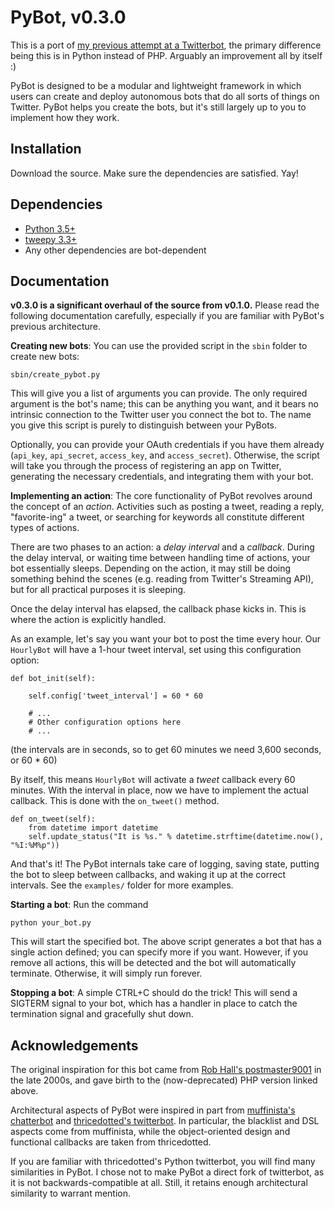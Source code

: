 PyBot, v0.3.0
=============

This is a port of [my previous attempt at a Twitterbot](https://github.com/magsol/Twitterbot), the primary difference being this is in Python instead of PHP. Arguably an improvement all by itself :)

PyBot is designed to be a modular and lightweight framework in which users can create and deploy autonomous bots that do all sorts of things on Twitter. PyBot helps you create the bots, but it's still largely up to you to implement how they work.

Installation
------------

Download the source. Make sure the dependencies are satisfied. Yay!

Dependencies
------------

  - [Python 3.5+](http://www.python.org/)
  - [tweepy 3.3+](https://github.com/tweepy/tweepy)
  - Any other dependencies are bot-dependent

Documentation
-------------

**v0.3.0 is a significant overhaul of the source from v0.1.0.** Please read the following documentation carefully, especially if you are familiar with PyBot's previous architecture.

**Creating new bots**: You can use the provided script in the `sbin` folder to create new bots:

    sbin/create_pybot.py

This will give you a list of arguments you can provide. The only required argument is the bot's name; this can be anything you want, and it bears no intrinsic connection to the Twitter user you connect the bot to. The name you give this script is purely to distinguish between your PyBots.

Optionally, you can provide your OAuth credentials if you have them already (`api_key`, `api_secret`, `access_key`, and `access_secret`). Otherwise, the script will take you through the process of registering an app on Twitter, generating the necessary credentials, and integrating them with your bot.

**Implementing an action**: The core functionality of PyBot revolves around the concept of an *action*. Activities such as posting a tweet, reading a reply, "favorite-ing" a tweet, or searching for keywords all constitute different types of actions.

There are two phases to an action: a *delay interval* and a *callback*. During the delay interval, or waiting time between handling time of actions, your bot essentially sleeps. Depending on the action, it may still be doing something behind the scenes (e.g. reading from Twitter's Streaming API), but for all practical purposes it is sleeping.

Once the delay interval has elapsed, the callback phase kicks in. This is where the action is explicitly handled.

As an example, let's say you want your bot to post the time every hour. Our `HourlyBot` will have a 1-hour tweet interval, set using this configuration option:

    def bot_init(self):

        self.config['tweet_interval'] = 60 * 60

        # ...
        # Other configuration options here
        # ...

(the intervals are in seconds, so to get 60 minutes we need 3,600 seconds, or 60 * 60)

By itself, this means `HourlyBot` will activate a *tweet* callback every 60 minutes. With the interval in place, now we have to implement the actual callback. This is done with the `on_tweet()` method.

    def on_tweet(self):
        from datetime import datetime
        self.update_status("It is %s." % datetime.strftime(datetime.now(), "%I:%M%p"))

And that's it! The PyBot internals take care of logging, saving state, putting the bot to sleep between callbacks, and waking it up at the correct intervals. See the `examples/` folder for more examples.

**Starting a bot**: Run the command

    python your_bot.py

This will start the specified bot. The above script generates a bot that has a single action defined; you can specify more if you want. However, if you remove all actions, this will be detected and the bot will automatically terminate. Otherwise, it will simply run forever.

**Stopping a bot**: A simple CTRL+C should do the trick! This will send a SIGTERM signal to your bot, which has a handler in place to catch the termination signal and gracefully shut down.

Acknowledgements
----------------

The original inspiration for this bot came from [Rob Hall's postmaster9001](https://twitter.com/postmaster9001) in the late 2000s, and gave birth to the (now-deprecated) PHP version linked above.

Architectural aspects of PyBot were inspired in part from [muffinista's chatterbot](https://github.com/muffinista/chatterbot/) and [thricedotted's twitterbot](https://github.com/thricedotted/twitterbot). In particular, the blacklist and DSL aspects come from muffinista, while the object-oriented design and functional callbacks are taken from thricedotted.

If you are familiar with thricedotted's Python twitterbot, you will find many similarities in PyBot. I chose not to make PyBot a direct fork of twitterbot, as it is not backwards-compatible at all. Still, it retains enough architectural similarity to warrant mention.
